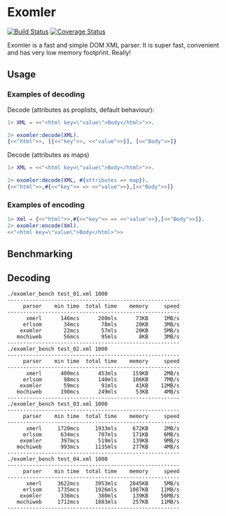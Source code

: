 # Exomler
[![Build Status](https://travis-ci.org/erlangbureau/exomler.svg?branch=master)](https://travis-ci.org/erlangbureau/exomler)
[![Coverage Status](https://coveralls.io/repos/github/erlangbureau/exomler/badge.svg?branch=master)](https://coveralls.io/github/erlangbureau/exomler?branch=master)

Exomler is a fast and simple DOM XML parser.
It is super fast, convenient and has very low memory footprint. Really!

## Usage

### Examples of decoding

Decode (attributes as proplists, default behaviour):
```erlang
1> XML = <<"<html key=\"value\">Body</html>">>.

2> exomler:decode(XML).
{<<"html">>, [{<<"key">>, <<"value">>}], [<<"Body">>]}
```

Decode (attributes as maps)
```erlang
1> XML = <<"<html key=\"value\">Body</html>">>.

2> exomler:decode(XML, #{attributes => map}).
{<<"html">>,#{<<"key">> => <<"value">>},[<<"Body">>]}
```

### Examples of encoding

```erlang
1> Xml = {<<"html">>,#{<<"key">> => <<"value">>},[<<"Body">>]}.
2> exomler:encode(Xml).
<<"<html key=\"value\">Body</html>">>
```

## Benchmarking

## Decoding

```
./exomler_bench test_01.xml 1000
-------------------------------------------------------
     parser    min time  total time    memory     speed
-------------------------------------------------------
      xmerl      146mcs      200mls      73KB     1MB/s
     erlsom       34mcs       78mls      20KB     3MB/s
    exomler       22mcs       57mls      20KB     5MB/s
   mochiweb       56mcs       95mls       8KB     3MB/s
-------------------------------------------------------
./exomler_bench test_02.xml 1000
-------------------------------------------------------
     parser    min time  total time    memory     speed
-------------------------------------------------------
      xmerl      400mcs      453mls     159KB     2MB/s
     erlsom       98mcs      140mls     106KB     7MB/s
    exomler       59mcs       91mls      41KB    12MB/s
   mochiweb      190mcs      249mls      53KB     4MB/s
-------------------------------------------------------
./exomler_bench test_03.xml 1000
-------------------------------------------------------
     parser    min time  total time    memory     speed
-------------------------------------------------------
      xmerl     1720mcs     1933mls     672KB     2MB/s
     erlsom      634mcs      707mls     171KB     6MB/s
    exomler      397mcs      519mls     139KB     9MB/s
   mochiweb      993mcs     1135mls     277KB     4MB/s
-------------------------------------------------------
./exomler_bench test_04.xml 1000
-------------------------------------------------------
     parser    min time  total time    memory     speed
-------------------------------------------------------
      xmerl     3622mcs     3953mls    2845KB     5MB/s
     erlsom     1735mcs     1926mls    1087KB    11MB/s
    exomler      336mcs      380mls     139KB    56MB/s
   mochiweb     1712mcs     1883mls     257KB    11MB/s
-------------------------------------------------------
```

